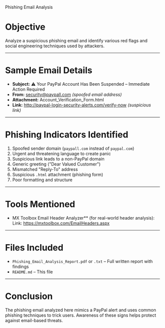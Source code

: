Phishing Email Analysis 

# Objective
Analyze a suspicious phishing email and identify various red flags and social engineering techniques used by attackers.

---

# Sample Email Details

- **Subject:** ⚠️ Your PayPal Account Has Been Suspended – Immediate Action Required  
- **From:** security@paypall.com *(spoofed email address)*  
- **Attachment:** Account_Verification_Form.html  
- **Link:** http://paypal-login-security-alerts.com/verify-now *(suspicious link)*  

---

# Phishing Indicators Identified

1. Spoofed sender domain (`paypall.com` instead of `paypal.com`)
2. Urgent and threatening language to create panic
3. Suspicious link leads to a non-PayPal domain
4. Generic greeting ("Dear Valued Customer")
5. Mismatched "Reply-To" address
6. Suspicious `.html` attachment (phishing form)
7. Poor formatting and structure

---

# Tools Mentioned

- MX Toolbox Email Header Analyzer** (for real-world header analysis):  
  Link: https://mxtoolbox.com/EmailHeaders.aspx

---

# Files Included

- `Phishing_Email_Analysis_Report.pdf` or `.txt` – Full written report with findings  
- `README.md` – This file

---

# Conclusion

The phishing email analyzed here mimics a PayPal alert and uses common phishing techniques to trick users. Awareness of these signs helps protect against email-based threats.

